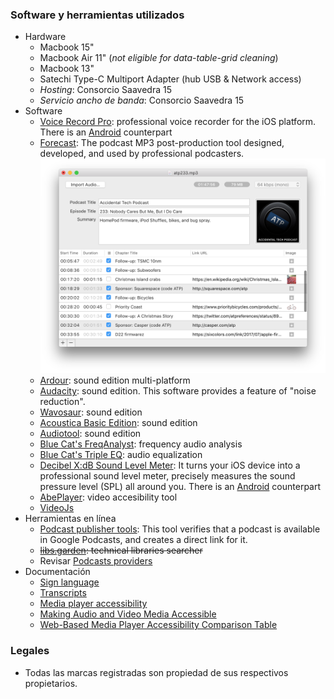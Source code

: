 ### Software y herramientas utilizados

* Hardware
     - Macbook 15"
     - Macbook Air 11" (_not eligible for data-table-grid cleaning_)
     - Macbook 13"
     - Satechi Type-C Multiport Adapter (hub USB & Network access)
     - _Hosting_: Consorcio Saavedra 15
     - _Servicio ancho de banda_: Consorcio Saavedra 15 
* Software
     - [Voice Record Pro](https://apps.apple.com/ar/app/voice-record-pro/id546983235): professional voice recorder for the iOS platform. There is an [Android](https://play.google.com/store/apps/details?id=ca.bejbej.voicerecordpro&hl=es) counterpart
     - [Forecast](https://overcast.fm/forecast): The podcast MP3 post-production tool designed, developed, and used by professional podcasters.
  ![image](images/4006804565-forecast-screenshot.png)
     - [Ardour](https://ardour.org/): sound edition multi-platform
     - [Audacity](http://www.audacityteam.org): sound edition. This software provides a feature of "noise reduction".
     - [Wavosaur](http://www.wavosaur.com/): sound edition
     - [Acoustica Basic Edition](https://acondigital.com/products/acoustica-audio-editor/): sound edition
     - [Audiotool](https://www.audiotool.com/): sound edition
     - [Blue Cat's FreqAnalyst](https://www.bluecataudio.com/Products/Bundle_FreewarePack/): frequency audio analysis
     - [Blue Cat's Triple EQ](https://www.bluecataudio.com/Products/Bundle_FreewarePack/): audio equalization
     - [Decibel X:dB Sound Level Meter](https://apps.apple.com/us/app/decibel-10-noise-db-meter-fft-frequency-analyzer/id448155923): It turns your iOS device into a professional sound level meter, precisely measures the sound pressure level (SPL) all around you. There is an [Android](https://play.google.com/store/apps/details?id=com.skypaw.decibel&hl=es_AR) counterpart
     - [AbePlayer](https://ableplayer.github.io/ableplayer/): video accesibility tool
     - [VideoJs](https://videojs.com/)
* Herramientas en línea
     - [Podcast publisher tools](https://search.google.com/devtools/podcast/preview): This tool verifies that a podcast is available in Google Podcasts, and creates a direct link for it.
     - ~~[libs.garden](https://libs.garden/): technical libraries searcher~~
     - Revisar [Podcasts providers](Podcasts_providers.md)   
* Documentación
     - [Sign language](https://www.w3.org/WAI/media/av/sign-languages/)
     - [Transcripts](https://www.w3.org/WAI/media/av/transcripts/#checklist)
     - [Media player accessibility](https://www.w3.org/WAI/media/av/player/)
     - [Making Audio and Video Media Accessible](https://www.w3.org/WAI/media/av/)
     - [Web-Based Media Player Accessibility Comparison Table](http://kensgists.github.io/apt/)
     
### Legales

* Todas las marcas registradas son propiedad de sus respectivos propietarios.
